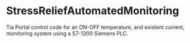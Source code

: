 # StressReliefAutomatedMonitoring
Tia Portal control code for an ON-OFF temperature, and existent current, monitoring system using a S7-1200 Siemens PLC.
